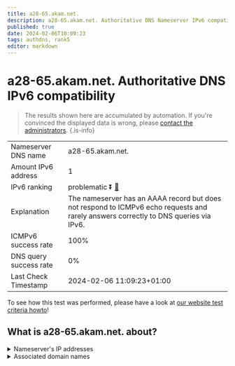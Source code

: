 ```yaml
---
title: a28-65.akam.net.
description: a28-65.akam.net. Authoritative DNS Nameserver IPv6 compatibility
published: true
date: 2024-02-06T10:09:23
tags: authdns, rank5
editor: markdown
---
```


# a28-65.akam.net. Authoritative DNS IPv6 compatibility

> The results shown here are accumulated by automation. If you're convinced the displayed data is wrong, please [contact the administrators](/howto/chat). 
{.is-info}




|   |   |
| - | - |
| Nameserver DNS name | a28-65.akam.net.
| Amount IPv6 address | 1
| IPv6 ranking | problematic :arrow_double_down: [🔗](/howto/ranking) |
| Explanation | The nameserver has an AAAA record but does not respond to ICMPv6 echo requests and rarely answers correctly to DNS queries via IPv6. |
| ICMPv6 success rate | 100%|
| DNS query success rate | 0% |
| Last Check Timestamp | 2024-02-06 11:09:23+01:00 |

To see how this test was performed, please have a look at [our website test criteria howto](/howto/testcriteria/authdns)!


## What is a28-65.akam.net. about?




<details>
<summary>Nameserver's IP addresses</summary>

2600:1480:d800::41

</details>



<details>
<summary>Associated domain names</summary>

tesla.com

www.credit-agricole.fr

www.siemens-healthineers.com

www.ubs.com

www.unicreditgroup.eu

www.vudu.com

</details>
